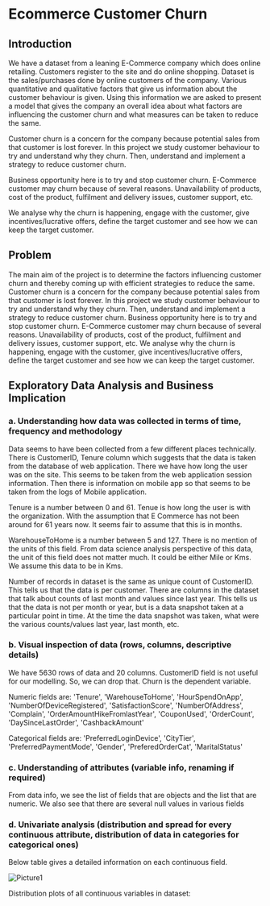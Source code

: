 # Ecommerce Customer Churn

## Introduction

We have a dataset from a leaning E-Commerce company which does online retailing. Customers register to the site and do online shopping. Dataset is the sales/purchases done by online customers of the company. Various quantitative and qualitative factors that give us information about the customer behaviour is given. Using this information we are asked to present a model that gives the company an overall idea about what factors are influencing the customer churn and what measures can be taken to reduce the same. 

Customer churn is a concern for the company because potential sales from that customer is lost forever. In this project we study customer behaviour to try and understand why they churn. Then, understand and implement a strategy to reduce customer churn. 

Business opportunity here is to try and stop customer churn. E-Commerce customer may churn because of several reasons. Unavailability of products, cost of the product, fulfilment and delivery issues, customer support, etc. 

We analyse why the churn is happening, engage with the customer, give incentives/lucrative offers, define the target customer and see how we can keep the target customer.  

## Problem 

The main aim of the project is to determine the factors influencing customer churn and thereby coming up with efficient strategies to reduce the same. 
Customer churn is a concern for the company because potential sales from that customer is lost forever. In this project we study customer behaviour to try and understand why they churn. Then, understand and implement a strategy to reduce customer churn. 
Business opportunity here is to try and stop customer churn. E-Commerce customer may churn because of several reasons. Unavailability of products, cost of the product, fulfilment and delivery issues, customer support, etc. 
We analyse why the churn is happening, engage with the customer, give incentives/lucrative offers, define the target customer and see how we can keep the target customer.  

## Exploratory Data Analysis and Business Implication 
### a.	Understanding how data was collected in terms of time, frequency and methodology
Data seems to have been collected from a few different places technically. There is CustomerID, Tenure column which suggests that the data is taken from the database of web application. There we have how long the user was on the site. This seems to be taken from the web application session information. Then there is information on mobile app so that seems to be taken from the logs of Mobile application. 

Tenure is a number between 0 and 61. Tenue is how long the user is with the organization. With the assumption that E Commerce has not been around for 61 years now. It seems fair to assume that this is in months. 

WarehouseToHome is a number between 5 and 127. There is no mention of the units of this field. From data science analysis perspective of this data, the unit of this field does not matter much. It could be either Mile or Kms. We assume this data to be in Kms. 

Number of records in dataset is the same as unique count of CustomerID. This tells us that the data is per customer. There are columns in the dataset that talk about counts of last month and values since last year. This tells us that the data is not per month or year, but is a data snapshot taken at a particular point in time. At the time the data snapshot was taken, what were the various counts/values last year, last month, etc. 

### b.	Visual inspection of data (rows, columns, descriptive details)
We have 5630 rows of data and 20 columns. CustomerID field is not useful for our modelling. So, we can drop that. Churn is the dependent variable. 

Numeric fields are: 'Tenure', 'WarehouseToHome', 'HourSpendOnApp', 'NumberOfDeviceRegistered', 'SatisfactionScore', 'NumberOfAddress', 'Complain', 'OrderAmountHikeFromlastYear', 'CouponUsed', 'OrderCount', 'DaySinceLastOrder', 'CashbackAmount'

Categorical fields are: 'PreferredLoginDevice', 'CityTier', 'PreferredPaymentMode', 'Gender', 'PreferedOrderCat', 'MaritalStatus'


### c.	Understanding of attributes (variable info, renaming if required)
From data info, we see the list of fields that are objects and the list that are numeric. We also see that there are several null values in various fields



### d.	Univariate analysis (distribution and spread for every continuous attribute, distribution of data in categories for categorical ones)
Below table gives a detailed information on each continuous field. 

![Picture1](https://user-images.githubusercontent.com/50361336/105450769-31cde800-5ca1-11eb-81c4-5069af4ab0c7.png)

Distribution plots of all continuous variables in dataset: 
